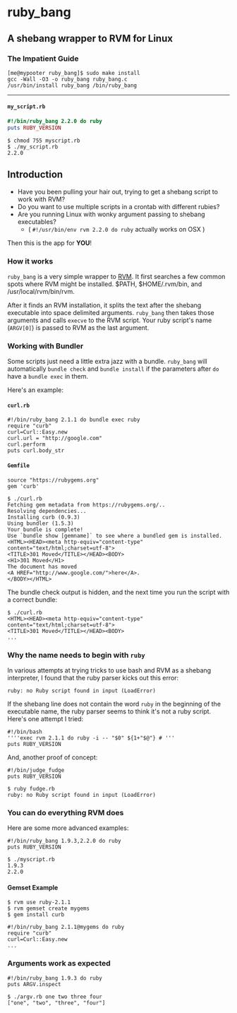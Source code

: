 # ruby_bang #
## A shebang wrapper to RVM for Linux ##

### The Impatient Guide ###

```
[me@mypooter ruby_bang]$ sudo make install
gcc -Wall -O3 -o ruby_bang ruby_bang.c
/usr/bin/install ruby_bang /bin/ruby_bang
```

----
#### `my_script.rb` ####
```ruby
#!/bin/ruby_bang 2.2.0 do ruby
puts RUBY_VERSION
```

```
$ chmod 755 myscript.rb
$ ./my_script.rb
2.2.0
```

## Introduction ##

* Have you been pulling your hair out, trying to get a shebang script to work with RVM?
* Do you want to use multiple scripts in a crontab with different rubies?
* Are you running Linux with wonky argument passing to shebang executables?
  * ( `#!/usr/bin/env rvm 2.2.0 do ruby` actually works on OSX )
  
Then this is the app for **YOU**!

### How it works ###

`ruby_bang` is a very simple wrapper to [RVM](https://rvm.io).  It first searches
a few common spots where RVM might be installed.  $PATH, $HOME/.rvm/bin, and /usr/local/rvm/bin/rvm.  

After it finds an RVM installation, it splits the text after the shebang executable 
into space delimited arguments.  `ruby_bang` then takes those arguments and calls `execve` to the RVM script.
Your ruby script's name (`ARGV[0]`) is passed to RVM as the last argument.

### Working with Bundler ###

Some scripts just need a little extra jazz with a bundle.  `ruby_bang` will automatically `bundle check`
and `bundle install` if the parameters after `do` have a `bundle exec` in them.

Here's an example:

#### `curl.rb` ####
```ruby:
#!/bin/ruby_bang 2.1.1 do bundle exec ruby
require "curb"
curl=Curl::Easy.new
curl.url = "http://google.com"
curl.perform
puts curl.body_str
```
#### `Gemfile` ####
```
source "https://rubygems.org"
gem 'curb'
```

```
$ ./curl.rb
Fetching gem metadata from https://rubygems.org/..
Resolving dependencies...
Installing curb (0.9.3)
Using bundler (1.5.3)
Your bundle is complete!
Use `bundle show [gemname]` to see where a bundled gem is installed.
<HTML><HEAD><meta http-equiv="content-type" content="text/html;charset=utf-8">
<TITLE>301 Moved</TITLE></HEAD><BODY>
<H1>301 Moved</H1>
The document has moved
<A HREF="http://www.google.com/">here</A>.
</BODY></HTML>
```

The bundle check output is hidden, and the next time you run the script with a correct bundle:

```
$ ./curl.rb
<HTML><HEAD><meta http-equiv="content-type" content="text/html;charset=utf-8">
<TITLE>301 Moved</TITLE></HEAD><BODY>
...
```

### Why the name needs to begin with `ruby` ###

In various attempts at trying tricks to use bash and RVM as a shebang interpreter, I found that the ruby parser kicks out
this error:

```
ruby: no Ruby script found in input (LoadError)
```

If the shebang line does not contain the word `ruby` in the beginning of the executable name, the ruby parser seems to 
think it's not a ruby script.  Here's one attempt I tried:

```
#!/bin/bash
''''exec rvm 2.1.1 do ruby -i -- "$0" ${1+"$@"} # '''
puts RUBY_VERSION
```

And, another proof of concept:

```
#!/bin/judge_fudge
puts RUBY_VERSION
```

```
$ ruby fudge.rb
ruby: no Ruby script found in input (LoadError)
```

### You can do everything RVM does ###

Here are some more advanced examples:

```
#!/bin/ruby_bang 1.9.3,2.2.0 do ruby
puts RUBY_VERSION
```
```
$ ./myscript.rb
1.9.3
2.2.0
```

#### Gemset Example ####

```
$ rvm use ruby-2.1.1
$ rvm gemset create mygems
$ gem install curb
```

```
#!/bin/ruby_bang 2.1.1@mygems do ruby
require "curb"
curl=Curl::Easy.new
...
```

### Arguments work as expected ###

```
#!/bin/ruby_bang 1.9.3 do ruby
puts ARGV.inspect
```

```
$ ./argv.rb one two three four
["one", "two", "three", "four"]
```
